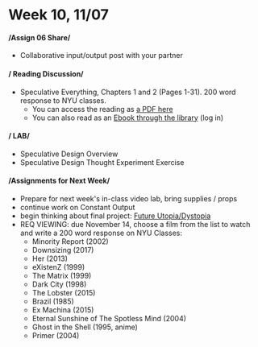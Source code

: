 # Week 10, 11/07

#### /Assign 06 Share/ 

* Collaborative input/output post with your partner 

#### / Reading Discussion/

* Speculative Everything, Chapters 1 and 2 (Pages 1-31). 200 word response to NYU classes.
  * You can access the reading as [a PDF here](https://drive.google.com/open?id=1UgeACzw1-rFpvam_mqtDrqICy6HSVydA)
  * You can also read as an [Ebook through the library](https://getit.library.nyu.edu/go/9463476) (log in) 

#### / LAB/ 

* Speculative Design Overview
* Speculative Design Thought Experiment Exercise  

#### /Assignments for Next Week/

* Prepare for next week's in-class video lab, bring supplies / props  
* continue work on Constant Output 
* begin thinking about final project: [Future Utopia/Dystopia](future.md)
* REQ VIEWING: due November 14, choose a film from the list to watch and write a 200 word response on NYU Classes: 
  * Minority	Report (2002)
  * Downsizing (2017)
  * Her (2013)
  * eXistenZ (1999)
  * The	Matrix (1999)
  * Dark	City (1998)
  * The Lobster	(2015)
  * Brazil (1985)
  * Ex	Machina (2015)
  * Eternal	Sunshine	of	The	Spotless	Mind	(2004)
  * Ghost	in	the	Shell	(1995,	anime)
  * Primer (2004) 
